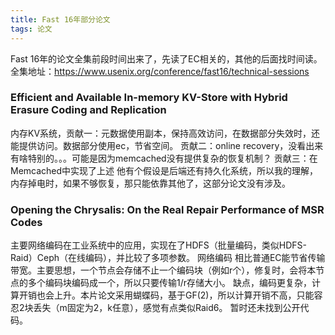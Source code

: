 ```yaml
---
title: Fast 16年部分论文
tags: 论文
---
```


Fast 16年的论文全集前段时间出来了，先读了EC相关的，其他的后面找时间读。
全集地址：<https://www.usenix.org/conference/fast16/technical-sessions>

### Efficient and Available In-memory KV-Store with Hybrid Erasure Coding and Replication

内存KV系统，贡献一：元数据使用副本，保持高效访问，在数据部分失效时，还能提供访问。数据部分使用ec，节省空间。
贡献二：online recovery，没看出来有啥特别的。。。可能是因为memcached没有提供复杂的恢复机制？
贡献三：在Memcached中实现了上述
他有个假设是后端还有持久化系统，所以我的理解，内存掉电时，如果不够恢复，那只能依靠其他了，这部分论文没有涉及。


### Opening the Chrysalis: On the Real Repair Performance of MSR Codes

主要网络编码在工业系统中的应用，实现在了HDFS（批量编码，类似HDFS-Raid）Ceph（在线编码），并比较了多项参数。
网络编码
相比普通EC能节省传输带宽。主要思想，一个节点会存储不止一个编码块（例如r个），修复时，会将本节点的多个编码块编码成一个，所以只要传输1/r存储大小。
缺点，编码更复杂，计算开销也会上升。本片论文采用蝴蝶码，基于GF(2)，所以计算开销不高，只能容忍2块丢失（m固定为2，k任意），感觉有点类似Raid6。
暂时还未找到公开代码。